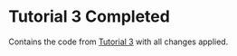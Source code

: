 # Tutorial 3 Completed

Contains the code from [Tutorial 3](../Tutorial_3) with all changes applied.